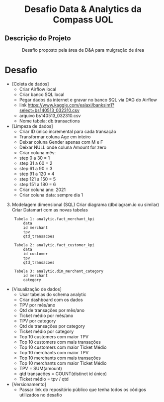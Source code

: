 <h1 align="center">Desafio Data & Analytics da Compass UOL</h1>

## Descrição do Projeto
<p align="center">Desafio proposto pela área de D&A para muigração de área</p>

Desafio
=================
<!--ts-->
   * [Coleta de dados]
      * Criar Airflow local
      * Criar banco SQL local
      * Pegar dados da internet e gravar no banco SQL via DAG do Airflow
      * link https://www.kaggle.com/ealaxi/banksim1?select=bs140513_032310.csv
      * arquivo bs140513_032310.csv
      * Nome tabela: db.transactions
   * [Limpeza de dados]
      * Criar ID único incremental para cada transação
      * Transformar coluna Age em inteiro
      * Deixar coluna Gender apenas com M e F
      * Deixar NULL onde coluna Amount for zero
      * Criar coluna mês: 
      * step 0 a 30 = 1
      * step 31 a 60 = 2
      * step 61 a 90 = 3
      * step 91 a 120 = 4
      * step 121 a 150 = 5
      * step 151 a 180 = 6
      * Criar coluna ano: 2021
      * Criar coluna data: sempre dia 1
<!--te-->

3) Modelagem dimensional (SQL)
    Criar diagrama (dbdiagram.io ou similar)
    Criar Datamart com as novas tabelas

        Tabela 1: analytic.fact_merchant_kpi
            data
            id merchant
            tpv
            qtd_transacoes

        Tabela 2: analytic.fact_customer_kpi
            data
            id customer
            tpv
            qtd_transacoes

        Tabela 3: analytic.dim_merchant_category
            id merchant
            category

<!--ts-->
   * [Visualização de dados]
      * Usar tabelas do schema analytic
      * Criar dashboard com os dados
      * TPV por mês/ano
      * Qtd de transações por mês/ano
      * Ticket médio por mês/ano
      * TPV por category
      * Qtd de transações por category
      * Ticket médio por category
      * Top 10 customers com maior TPV
      * Top 10 customers com mais transações
      * Top 10 customers com maior Ticket Médio
      * Top 10 merchants com maior TPV
      * Top 10 merchants com mais transações
      * Top 10 merchants com maior Ticket Médio
      * TPV = SUM(amount)
      * qtd transacões = COUNT(distinct id único)
      * Ticket médio = tpv / qtd 
   * [Versionamento]
      * Passar link do repositório público que tenha todos os códigos utilizados no desafio
     
<!--te-->

    
